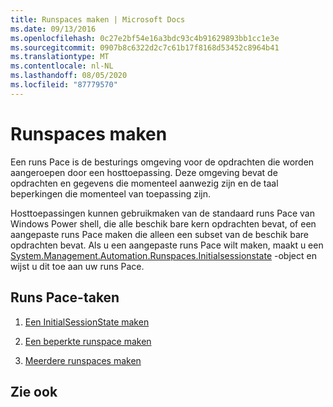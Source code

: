 ```yaml
---
title: Runspaces maken | Microsoft Docs
ms.date: 09/13/2016
ms.openlocfilehash: 0c27e2bf54e16a3bdc93c4b91629893bb1cc1e3e
ms.sourcegitcommit: 0907b8c6322d2c7c61b17f8168d53452c8964b41
ms.translationtype: MT
ms.contentlocale: nl-NL
ms.lasthandoff: 08/05/2020
ms.locfileid: "87779570"
---
```

# <a name="creating-runspaces"></a>Runspaces maken

Een runs Pace is de besturings omgeving voor de opdrachten die worden aangeroepen door een hosttoepassing. Deze omgeving bevat de opdrachten en gegevens die momenteel aanwezig zijn en de taal beperkingen die momenteel van toepassing zijn.

 Hosttoepassingen kunnen gebruikmaken van de standaard runs Pace van Windows Power shell, die alle beschik bare kern opdrachten bevat, of een aangepaste runs Pace maken die alleen een subset van de beschik bare opdrachten bevat. Als u een aangepaste runs Pace wilt maken, maakt u een [System.Management.Automation.Runspaces.Initialsessionstate](/dotnet/api/System.Management.Automation.Runspaces.InitialSessionState) -object en wijst u dit toe aan uw runs Pace.

## <a name="runspace-tasks"></a>Runs Pace-taken

1. [Een InitialSessionState maken](./creating-an-initialsessionstate.md)

2. [Een beperkte runspace maken](./creating-a-constrained-runspace.md)

3. [Meerdere runspaces maken](./creating-multiple-runspaces.md)

## <a name="see-also"></a>Zie ook
